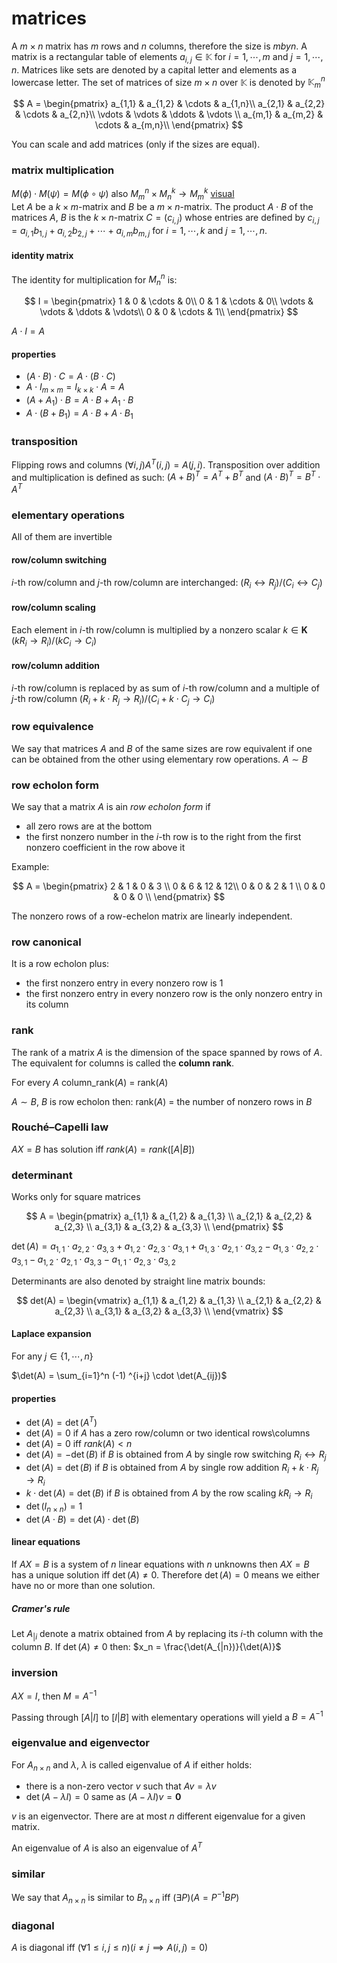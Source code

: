 # matrices

A $m \times n$ matrix has $m$ rows and $n$ columns, therefore the size is $m by n$. A matrix is a rectangular table of elements $a_{i,j} \in \mathbb{K}$ for $i = 1, \cdots, m$ and $j = 1, \cdots, n$. Matrices like sets are denoted by a capital letter and elements as a lowercase letter. The set of matrices of size $m \times n$ over $\mathbb{K}$ is denoted by $\mathbb{K}^n_m$

$$
A =
\begin{pmatrix}
	a_{1,1} & a_{1,2} & \cdots & a_{1,n}\\
	a_{2,1} & a_{2,2} & \cdots & a_{2,n}\\
	\vdots  & \vdots  & \ddots & \vdots \\
	a_{m,1} & a_{m,2} & \cdots & a_{m,n}\\
\end{pmatrix}
$$

You can scale and add matrices (only if the sizes are equal).

### matrix multiplication

$M(\phi) \cdot M(\psi) = M(\phi \circ \psi)$ also $M^n_m \times M^k_n \to M^k_m$ [visual](http://matrixmultiplication.xyz/)\
Let $A$ be a $k \times m$-matrix and $B$ be a $m \times n$-matrix. The product
$A \cdot B$ of the matrices $A$, $B$ is the $k \times n$-matrix $C = (c_{i,j})$ whose entries are defined by $c_{i,j} = a_{i,1}b_{1,j} + a_{i,2}b_{2,j} + \cdots + a_{i,m}b_{m,j}$ for $i = 1, \cdots, k$ and $j = 1, \cdots, n$.

#### identity matrix

The identity for multiplication for $M^n_n$ is:

$$
I =
\begin{pmatrix}
	1 & 0 & \cdots & 0\\
	0 & 1 & \cdots & 0\\
	\vdots  & \vdots  & \ddots & \vdots\\
	0 & 0 & \cdots & 1\\
\end{pmatrix}
$$

$A \cdot I = A$

#### properties

- $(A \cdot B) \cdot C = A \cdot (B \cdot C )$
- $A \cdot I_{m \times m} = I_{k \times k} \cdot A = A$
- $(A + A_1 ) \cdot B = A \cdot B + A_1 \cdot B$
- $A \cdot (B + B_1 ) = A \cdot B + A \cdot B_1$

### transposition

Flipping rows and columns $(\forall i, j) A^T(i, j) = A(j, i)$. Transposition over addition and multiplication is defined as such: $(A + B)^T = A^T + B^T$ and $(A \cdot B)^T = B^T \cdot A^T$

### elementary operations

All of them are invertible

#### row/column switching

$i$-th row/column and $j$-th row/column are interchanged: $(R_i \leftrightarrow R_j)$/$(C_i \leftrightarrow C_j)$

#### row/column scaling

Each element in $i$-th row/column is multiplied by a nonzero scalar $k \in \mathbf{K}$ $(kR_i \rightarrow R_i)$/$(kC_i \rightarrow C_i)$

#### row/column addition

$i$-th row/column is replaced by as sum of $i$-th row/column and a multiple of $j$-th row/column $(R_i + k \cdot R_j \rightarrow R_i)$/$(C_i + k \cdot C_j \rightarrow C_i)$

### row equivalence

We say that matrices $A$ and $B$ of the same sizes are row equivalent if one can be obtained from the other using elementary row operations. $A \sim B$

### row echolon form

We say that a matrix $A$ is ain _row echolon form_ if

- all zero rows are at the bottom
- the first nonzero number in the $i$-th row is to the right from the first nonzero coefficient in the row above it

Example:

$$
A =
\begin{pmatrix}
	2 & 1 & 0  & 3 \\
	0 & 6 & 12 & 12\\
	0 & 0 & 2  & 1 \\
	0 & 0 & 0  & 0 \\
\end{pmatrix}
$$

The nonzero rows of a row-echelon matrix are linearly independent.

### row canonical

It is a row echolon plus:

- the first nonzero entry in every nonzero row is $1$
- the first nonzero entry in every nonzero row is the only nonzero entry in its column

### rank

The rank of a matrix $A$ is the dimension of the space spanned by rows of $A$. The equivalent for columns is called the **column rank**.

For every $A$ column_rank($A$) = rank($A$)

$A \sim B$, $B$ is row echolon then: rank($A$) = the number of nonzero rows in $B$

### Rouché–Capelli law

$AX = B$ has solution iff $rank(A) = rank([A|B])$

### determinant

Works only for square matrices

$$
A =
\begin{pmatrix}
	a_{1,1} & a_{1,2} & a_{1,3} \\
	a_{2,1} & a_{2,2} & a_{2,3} \\
	a_{3,1} & a_{3,2} & a_{3,3} \\
\end{pmatrix}
$$

$\det(A) = a_{1,1} \cdot a_{2,2} \cdot a_{3,3} + a_{1,2} \cdot a_{2,3} \cdot a_{3,1} + a_{1,3} \cdot a_{2,1} \cdot a_{3,2} - a_{1,3} \cdot a_{2,2} \cdot a_{3,1} - a_{1,2} \cdot a_{2,1} \cdot a_{3,3} - a_{1,1} \cdot a_{2,3} \cdot a_{3,2}$

Determinants are also denoted by straight line matrix bounds:

$$
det(A) =
\begin{vmatrix}
	a_{1,1} & a_{1,2} & a_{1,3} \\
	a_{2,1} & a_{2,2} & a_{2,3} \\
	a_{3,1} & a_{3,2} & a_{3,3} \\
\end{vmatrix}
$$

#### Laplace expansion

For any $j \in \{1, \cdots, n\}$

$\det(A) = \sum_{i=1}^n (-1) ^{i+j} \cdot \det(A_{ij})$

#### properties

- $\det(A) = \det(A^T)$
- $\det(A) = 0$ if $A$ has a zero row/column or two identical rows\columns
- $\det(A) = 0$ iff $rank(A) < n$
- $\det(A) = -\det(B)$ if $B$ is obtained from $A$ by single row switching $R_i \leftrightarrow R_j$
- $\det(A) = \det(B)$ if $B$ is obtained from $A$ by single row addition $R_i + k \cdot R_j \rightarrow R_i$
- $k \cdot \det(A) = \det(B)$ if $B$ is obtained from $A$ by the row scaling $kR_i \rightarrow R_i$
- $\det(I_{n \times n}) = 1$
- $\det(A \cdot B) = \det(A) \cdot \det(B)$

#### linear equations

If $AX = B$ is a system of $n$ linear equations with $n$ unknowns then
$AX = B$ has a unique solution iff $\det(A) \ne 0$. Therefore $\det(A) = 0$ means we either have no or more than one solution.

##### Cramer's rule

Let $A_{|i}$ denote a matrix obtained from $A$ by replacing its $i$-th column with the column $B$. If $\det(A) \ne 0$ then: $x_n = \frac{\det(A_{|n})}{\det(A)}$

### inversion

$AX = I$, then $M = A^{-1}$

Passing through $[A|I]$ to $[I|B]$ with elementary operations will yield a $B = A^{-1}$

### eigenvalue and eigenvector

For $A_{n \times n}$ and $\lambda$, $\lambda$ is called eigenvalue of $A$ if either holds:

- there is a non-zero vector $v$ such that $Av = \lambda v$
- $\det(A - \lambda I) = 0$ same as $(A - \lambda I)v = \mathbf{0}$

$v$ is an eigenvector. There are at most $n$ different eigenvalue for a given matrix.

An eigenvalue of $A$ is also an eigenvalue of $A^T$

### similar

We say that $A_{n \times n}$ is similar to $B_{n \times n}$ iff $(\exists P)(A = P^{-1}BP)$

### diagonal

$A$ is diagonal iff $(\forall 1 \le i, j \le n)(i \ne j \implies A(i, j) = 0)$
